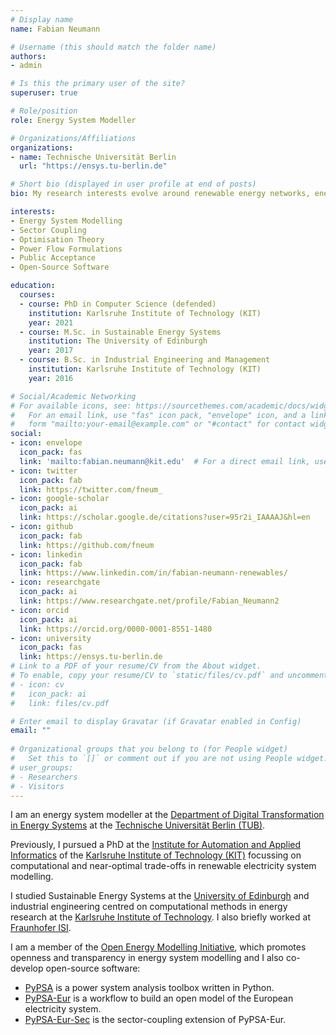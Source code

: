 ```yaml
---
# Display name
name: Fabian Neumann

# Username (this should match the folder name)
authors:
- admin

# Is this the primary user of the site?
superuser: true

# Role/position
role: Energy System Modeller

# Organizations/Affiliations
organizations:
- name: Technische Universität Berlin
  url: "https://ensys.tu-berlin.de"

# Short bio (displayed in user profile at end of posts)
bio: My research interests evolve around renewable energy networks, energy system modelling, sector coupling, large-scale optimisation and energy technologies.

interests:
- Energy System Modelling
- Sector Coupling
- Optimisation Theory
- Power Flow Formulations
- Public Acceptance
- Open-Source Software

education:
  courses:
  - course: PhD in Computer Science (defended)
    institution: Karlsruhe Institute of Technology (KIT)
    year: 2021
  - course: M.Sc. in Sustainable Energy Systems
    institution: The University of Edinburgh
    year: 2017
  - course: B.Sc. in Industrial Engineering and Management
    institution: Karlsruhe Institute of Technology (KIT)
    year: 2016

# Social/Academic Networking
# For available icons, see: https://sourcethemes.com/academic/docs/widgets/#icons
#   For an email link, use "fas" icon pack, "envelope" icon, and a link in the
#   form "mailto:your-email@example.com" or "#contact" for contact widget.
social:
- icon: envelope
  icon_pack: fas
  link: 'mailto:fabian.neumann@kit.edu'  # For a direct email link, use "mailto:test@example.org".
- icon: twitter
  icon_pack: fab
  link: https://twitter.com/fneum_
- icon: google-scholar
  icon_pack: ai
  link: https://scholar.google.de/citations?user=95r2i_IAAAAJ&hl=en
- icon: github
  icon_pack: fab
  link: https://github.com/fneum
- icon: linkedin
  icon_pack: fab
  link: https://www.linkedin.com/in/fabian-neumann-renewables/
- icon: researchgate
  icon_pack: ai
  link: https://www.researchgate.net/profile/Fabian_Neumann2
- icon: orcid
  icon_pack: ai
  link: https://orcid.org/0000-0001-8551-1480
- icon: university
  icon_pack: fas
  link: https://ensys.tu-berlin.de
# Link to a PDF of your resume/CV from the About widget.
# To enable, copy your resume/CV to `static/files/cv.pdf` and uncomment the lines below.  
# - icon: cv
#   icon_pack: ai
#   link: files/cv.pdf

# Enter email to display Gravatar (if Gravatar enabled in Config)
email: ""
  
# Organizational groups that you belong to (for People widget)
#   Set this to `[]` or comment out if you are not using People widget.  
# user_groups:
# - Researchers
# - Visitors
---
```


I am an energy system modeller at the [Department of Digital Transformation in Energy Systems](https://ensys.tu-berlin.de) at the [Technische Universität Berlin (TUB)](https://tu.berlin).

Previously, I pursued a PhD at the [Institute for Automation and Applied Informatics](https://www.iai.kit.edu/) of the [Karlsruhe Institute of Technology (KIT)](https://kit.edu) focussing on
computational and near-optimal trade-offs in renewable electricity system modelling.

I studied Sustainable Energy Systems at the [University of Edinburgh](https://www.eng.ed.ac.uk/studying/postgraduate/msc-taught/msc-sustainable-energy-systems) and industrial engineering centred on computational methods in energy research at the [Karlsruhe Institute of Technology](https://www.wiwi.kit.edu/english/studiengangWiingBSc.php). I also briefly worked at [Fraunhofer ISI](https://www.isi.fraunhofer.de/).

I am a member of the [Open Energy Modelling Initiative](http://openmod-initiative.org/), which promotes openness and transparency in energy system modelling and I also co-develop open-source software:

- [PyPSA](https://github.com/PyPSA/PyPSA) is a power system analysis toolbox written in Python.
- [PyPSA-Eur](https://github.com/PyPSA/PyPSA-Eur) is a workflow to build an open model of the European electricity system.
- [PyPSA-Eur-Sec](https://github.com/PyPSA/PyPSA-Eur-Sec) is the sector-coupling extension of PyPSA-Eur.